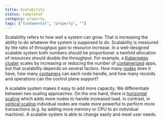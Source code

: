 ```yaml
---
title: Scalability
status: Completed
category: property
tags: ["fundamental", "property", ""]
---
```


Scalability refers to how well a system can grow. 
That is increasing the ability to do whatever the system is supposed to do. Scalability is measured by the ratio of throughput gain to resource increase. In a well-designed scalable system both numbers should be proportional: a twofold allocation of resources should double the throughput.
For example, a [Kubernetes](/kubernetes/) [cluster](/cluster/) scales by 
increasing or reducing the number of [containerized](/containerization/) apps, 
but that scalability depends on several factors. 
How many [nodes](/nodes/) does it have, how many [containers](/container/) can each node handle, 
and how many records and operations can the control plane support?

A scalable system makes it easy to add more capacity. 
We differentiate between two scaling approaches. 
On the one hand, there is [horizontal scaling](/horizontal-scaling/) which adds more nodes to handle increased load. 
In contrast, in [vertical scaling](/vertical-scaling/) individual nodes are made more powerful to perform more transactions 
(e.g. by adding more memory or CPU to an individual machine). 
A scalable system is able to change easily and meet user needs.
